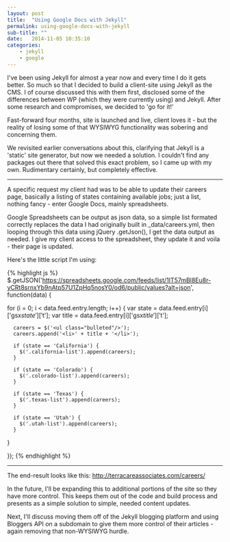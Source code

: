 ```yaml
---
layout: post
title:  "Using Google Docs with Jekyll"
permalink: using-google-docs-with-jekyll
sub-title: ""
date:   2014-11-05 10:35:10
categories: 
    - jekyll
    - google
---
```


I've been using Jekyll for almost a year now and every time I do it gets better. So much so that I decided to build a client-site using Jekyll as the CMS. I of course discussed this with them first, disclosed some of the differences between WP (which they were currently using) and Jekyll. After some research and compromises, we decided to 'go for it!'

Fast-forward four months, site is launched and live, client loves it - but the reality of losing some of that WYSIWYG functionality was sobering and concerning them.

We revisited earlier conversations about this, clarifying that Jekyll is a 'static' site generator, but now we needed a solution. I couldn't find any packages out there that solved this exact problem, so I came up with my own. Rudimentary certainly, but completely effective.

---

 A specific request my client had was to be able to update their careers page, basically a listing of states containing available jobs; just a list, nothing fancy - enter Google Docs, mainly spreadsheets.

 Google Spreadsheets can be output as json data, so a simple list formated correctly replaces the data I had originally built in _data/careers.yml, then looping through this data using jQuery .getJson(), I get the data output as needed. I give my client access to the spreadsheet, they update it and voila - their page is updated.

Here's the little script I'm using:
<br>

{% highlight js %}
$.getJSON('https://spreadsheets.google.com/feeds/list/1IT57mBl8Eu8r-yCRt8srnxYb9nAtp57U1ZpHq5nosY0/od6/public/values?alt=json', function(data) {

  for (i = 0; i < data.feed.entry.length; i++) {
    var state = data.feed.entry[i]['gsx$state']['$t'];
    var title = data.feed.entry[i]['gsx$title']['$t'];

      careers = $('<ul class="bulleted"/>');
      careers.append('<li>' + title + '</li>');

      if (state == 'California') {
        $('.california-list').append(careers);
      }

      if (state == 'Colorado') {
        $('.colorado-list').append(careers);
      }

      if (state == 'Texas') {
        $('.texas-list').append(careers);
      }

      if (state == 'Utah') {
        $('.utah-list').append(careers);
      }
  }

});
{% endhighlight %}

---

The end-result looks like this: <a href="http://terracareassociates.com/careers/">http://terracareassociates.com/careers/</a>

In the future, I'll be expanding this to additional portions of the site so they have more control. This keeps them out of the code and build process and presents as a simple solution to simple, needed content updates.

Next, I'll discuss moving them off of the Jekyll blogging platform and using Bloggers API on a subdomain to give them more control of their articles - again removing that non-WYSIWYG hurdle.
